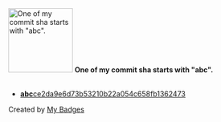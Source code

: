 <img src="https://my-badges.github.io/my-badges/abc-commit.png" alt="One of my commit sha starts with &quot;abc&quot;." title="One of my commit sha starts with &quot;abc&quot;." width="128">
<strong>One of my commit sha starts with &quot;abc&quot;.</strong>
<br><br>

- <a href="https://github.com/RAHULKRISHNAKR/auto-commit-repo/commit/abcce2da9e6d73b53210b22a054c658fb1362473"><strong>abc</strong>ce2da9e6d73b53210b22a054c658fb1362473</a>


Created by <a href="https://github.com/my-badges/my-badges">My Badges</a>